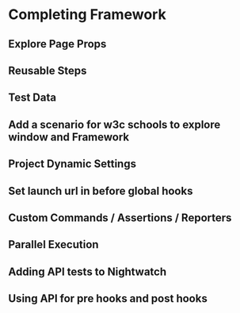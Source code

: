 # Completing Framework

## Explore Page Props

## Reusable Steps

## Test Data

## Add a scenario for w3c schools to explore window and Framework

## Project Dynamic Settings

## Set launch url in before global hooks

## Custom Commands / Assertions / Reporters

## Parallel Execution

## Adding API tests to Nightwatch

## Using API for pre hooks and post hooks

